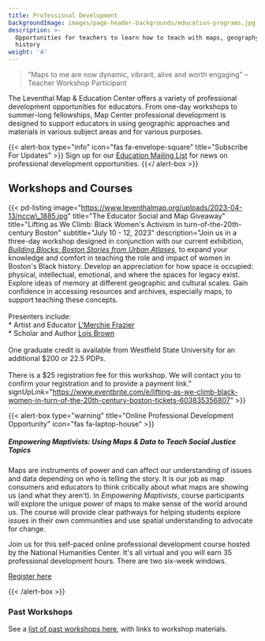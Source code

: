 ```yaml
---
title: Professional Development
backgroundImage: images/page-header-backgrounds/education-programs.jpg
description: >-
  Opportunities for teachers to learn how to teach with maps, geography, and
  history
weight: '4'
---
```


> “Maps to me are now dynamic, vibrant, alive and worth engaging” –Teacher Workshop Participant

The Leventhal Map & Education Center offers a variety of professional development opportunities for educators. From one-day workshops to summer-long fellowships, Map Center professional development is designed to support educators in using geographic approaches and materials in various subject areas and for various purposes.

{{\< alert-box type="info" icon="fas fa-envelope-square" title="Subscribe For Updates" >}}
Sign up for our [Education Mailing List](https://visitor.r20.constantcontact.com/manage/optin?v=001ty3slyDjv8WLvGvwSdG8euspYmx7UP1YNPw2RbQHz_d15WTFIS4Ksb90bD2Fx0OBYbhpfZ896VoKbMS6m87TTQGTPsIpdO4e29yiAmPsALE%3D) for news on professional development opportunities.
{{\</ alert-box >}}

## Workshops and Courses

{{\< pd-listing
image="https://www.leventhalmap.org/uploads/2023-04-13/nccw\_1885.jpg"
title="The Educator Social and Map Giveaway"
title="Lifting as We Climb: Black Women's Activism in turn-of-the-20th-century Boston"
subtitle="July 10 - 12, 2023"
description="Join us in a three-day workshop designed in conjunction with our current exhibition, *[Building Blocks: Boston Stories from Urban Atlases](https://www.leventhalmap.org/digital-exhibitions/building-blocks/)*, to expand your knowledge and comfort in teaching the role and impact of women in Boston's Black history. Develop an appreciation for how space is occupied: physical, intellectual, emotional, and where the spaces for legacy exist. Explore ideas of memory at different geographic and cultural scales. Gain confidence in accessing resources and archives, especially maps, to support teaching these concepts. <br><br>Presenters include: <br> \* Artist and Educator [L'Merchie Frazier](http://lmerchiefrazier.org/) <br>\* Scholar and Author [Lois Brown](https://english.asu.edu/content/lois-brown) <br><br>One graduate credit is available from Westfield State University for an additional $200 or 22.5 PDPs.<br><br>There is a $25 registration fee for this workshop. We will contact you to confirm your registration and to provide a payment link."
signUpLink="https://www.eventbrite.com/e/lifting-as-we-climb-black-women-in-turn-of-the-20th-century-boston-tickets-603835356807" >}}

{{\< alert-box type="warning" title="Online Professional Development Opportunity" icon="fas fa-laptop-house" >}}

##### Empowering Maptivists: Using Maps & Data to Teach Social Justice Topics

Maps are instruments of power and can affect our understanding of issues and data depending on who is telling the story. It is our job as map consumers and educators to think critically about what maps are showing us (and what they aren’t). In *Empowering Maptivists*, course participants will explore the unique power of maps to make sense of the world around us. The course will provide clear pathways for helping students explore issues in their own communities and use spatial understanding to advocate for change.

Join us for this self-paced online professional development course hosted by the National Humanities Center. It's all virtual and you will earn 35 professional development hours. There are two six-week windows.

<a class="btn btn-xs btn-outline-primary mt-2" href="https://nationalhumanitiescenter.org/education-programs/courses/empowering-maptivists-using-maps-data-to-examine-social-issues-humanities-classroom/" target="_blank"><i class="fas fa-user-plus"></i> Register here</a>

{{\< /alert-box >}}

### Past Workshops

See a [list of past workshops here](/education/k12/past-workshops), with links to workshop materials.
